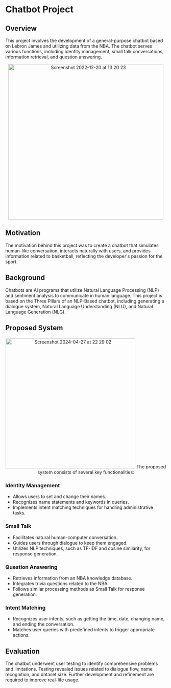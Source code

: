 # Chatbot Project

## Overview
This project involves the development of a general-purpose chatbot based on Lebron James and utilizing data from the NBA. The chatbot serves various functions, including identity management, small talk conversations, information retrieval, and question answering.

<p align="center" >
<img width="486" alt="Screenshot 2022-12-20 at 13 20 23" src="https://user-images.githubusercontent.com/4998533/208676787-4b150175-24ae-4677-866b-a120487b4661.png">
</p>

## Motivation
The motivation behind this project was to create a chatbot that simulates human-like conversation, interacts naturally with users, and provides information related to basketball, reflecting the developer's passion for the sport.

## Background
Chatbots are AI programs that utilize Natural Language Processing (NLP) and sentiment analysis to communicate in human language. This project is based on the Three Pillars of an NLP-Based chatbot, including generating a dialogue system, Natural Language Understanding (NLU), and Natural Language Generation (NLG).

## Proposed System<p align="center" >
<p align="center" >
<img width="406" alt="Screenshot 2024-04-27 at 22 29 02" src="https://github.com/SahilRai22/AI_ChatBot/assets/4998533/fc8cd79c-47bd-44c9-9bed-ed36a0c83e78">
The proposed system consists of several key functionalities:
</p>

### Identity Management
- Allows users to set and change their names.
- Recognizes name statements and keywords in queries.
- Implements intent matching techniques for handling administrative tasks.

### Small Talk
- Facilitates natural human-computer conversation.
- Guides users through dialogue to keep them engaged.
- Utilizes NLP techniques, such as TF-IDF and cosine similarity, for response generation.

### Question Answering
- Retrieves information from an NBA knowledge database.
- Integrates trivia questions related to the NBA.
- Follows similar processing methods as Small Talk for response generation.

### Intent Matching
- Recognizes user intents, such as getting the time, date, changing name, and ending the conversation.
- Matches user queries with predefined intents to trigger appropriate actions.

## Evaluation
The chatbot underwent user testing to identify comprehensive problems and limitations. Testing revealed issues related to dialogue flow, name recognition, and dataset size. Further development and refinement are required to improve real-life usage.
